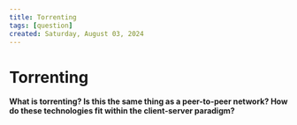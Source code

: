 ```yaml
---
title: Torrenting
tags: [question]
created: Saturday, August 03, 2024
---
```


# Torrenting

**What is torrenting? Is this the same thing as a peer-to-peer network? How do
these technologies fit within the client-server paradigm?**
